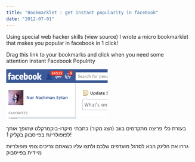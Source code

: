 ```yaml
---
title: "Bookmarklet : get instant popularity in facebook"
date: "2012-07-01"
---
```


Using special web hacker skills (view source) I wrote a micro bookmarklet that makes you popular in facebook in 1 click!  
  
Drag this link to your bookmarks and click when you need some attention Instant Facebook Populrity  
  

[![](images/bdd64-screenshot2012-07-01at9-48-25am.png)](https://nurnachman.files.wordpress.com/2012/07/bdd64-screenshot2012-07-01at9-48-25am.png)

  
  

בעזרת כלי פריצה מתקדמים בווב (הצג מקור) כתבתי מיקרו-בוקמרקלט שהופך אותך לפופולרי/ת בפייסבוק בקליק 1!

  

גררו את הלינק הבא לסרגל מועדפים שלכם ולחצו עליו כשאתם צריכים צומי פופולריות מיידית בפייסבוק
